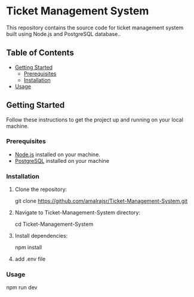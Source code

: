 # Ticket Management System


This repository contains the source code for ticket management system built using Node.js and PostgreSQL database..

## Table of Contents

- [Getting Started](#getting-started)
  - [Prerequisites](#prerequisites)
  - [Installation](#installation)
- [Usage](#usage)


## Getting Started

Follow these instructions to get the project up and running on your local machine.

### Prerequisites

- [Node.js](https://nodejs.org/) installed on your machine.
- [PostgreSQL](https://www.postgresql.org/download/) installed on your machine

### Installation

1. Clone the repository:

   git clone https://github.com/amalrajsr/Ticket-Management-System.git
   
2. Navigate to Ticket-Management-System directory:

   cd Ticket-Management-System

3. Install dependencies:
 
   npm install

4. add .env file

### Usage

   npm run dev
